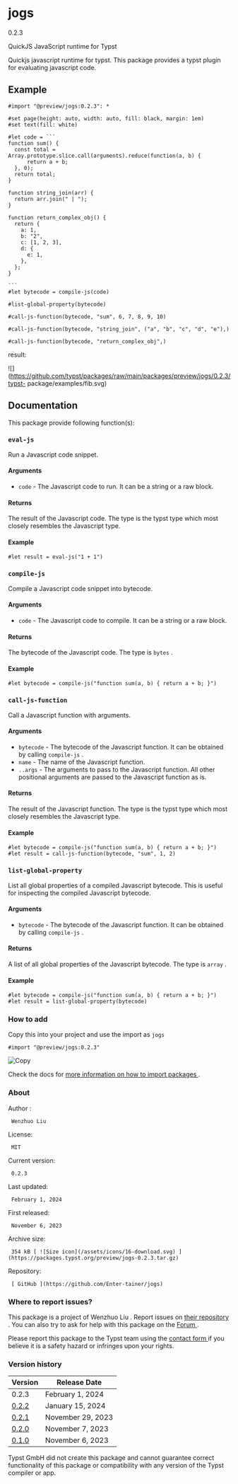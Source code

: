#  jogs

0.2.3

QuickJS JavaScript runtime for Typst

Quickjs javascript runtime for typst. This package provides a typst plugin for
evaluating javascript code.

##  Example

    
    
    #import "@preview/jogs:0.2.3": *
    
    #set page(height: auto, width: auto, fill: black, margin: 1em)
    #set text(fill: white)
    
    #let code = ```
    function sum() {
      const total = Array.prototype.slice.call(arguments).reduce(function(a, b) {
          return a + b;
      }, 0);
      return total;
    }
    
    function string_join(arr) {
      return arr.join(" | ");
    }
    
    function return_complex_obj() {
      return {
        a: 1,
        b: "2",
        c: [1, 2, 3],
        d: {
          e: 1,
        },
      };
    }
    
    ```
    #let bytecode = compile-js(code)
    
    #list-global-property(bytecode)
    
    #call-js-function(bytecode, "sum", 6, 7, 8, 9, 10)
    
    #call-js-function(bytecode, "string_join", ("a", "b", "c", "d", "e"),)
    
    #call-js-function(bytecode, "return_complex_obj",)
    
    
    

result:

![](https://github.com/typst/packages/raw/main/packages/preview/jogs/0.2.3/typst-
package/examples/fib.svg)

##  Documentation

This package provide following function(s):

###  ` eval-js `

Run a Javascript code snippet.

####  Arguments

  * ` code ` \- The Javascript code to run. It can be a string or a raw block. 

####  Returns

The result of the Javascript code. The type is the typst type which most
closely resembles the Javascript type.

####  Example

    
    
    #let result = eval-js("1 + 1")
    

###  ` compile-js `

Compile a Javascript code snippet into bytecode.

####  Arguments

  * ` code ` \- The Javascript code to compile. It can be a string or a raw block. 

####  Returns

The bytecode of the Javascript code. The type is ` bytes ` .

####  Example

    
    
    #let bytecode = compile-js("function sum(a, b) { return a + b; }")
    

###  ` call-js-function `

Call a Javascript function with arguments.

####  Arguments

  * ` bytecode ` \- The bytecode of the Javascript function. It can be obtained by calling ` compile-js ` . 
  * ` name ` \- The name of the Javascript function. 
  * ` ..args ` \- The arguments to pass to the Javascript function. All other positional arguments are passed to the Javascript function as is. 

####  Returns

The result of the Javascript function. The type is the typst type which most
closely resembles the Javascript type.

####  Example

    
    
    #let bytecode = compile-js("function sum(a, b) { return a + b; }")
    #let result = call-js-function(bytecode, "sum", 1, 2)
    

###  ` list-global-property `

List all global properties of a compiled Javascript bytecode. This is useful
for inspecting the compiled Javascript bytecode.

####  Arguments

  * ` bytecode ` \- The bytecode of the Javascript function. It can be obtained by calling ` compile-js ` . 

####  Returns

A list of all global properties of the Javascript bytecode. The type is `
array ` .

####  Example

    
    
    #let bytecode = compile-js("function sum(a, b) { return a + b; }")
    #let result = list-global-property(bytecode)
    

###  How to add

Copy this into your project and use the import as  ` jogs `

    
    
    #import "@preview/jogs:0.2.3"

![Copy](/assets/icons/16-copy.svg)

Check the docs for  [ more information on how to import packages
](https://typst.app/docs/reference/scripting/#packages) .

###  About

Author  :

     Wenzhuo Liu 
License:

     MIT 
Current version:

     0.2.3 
Last updated:

     February 1, 2024 
First released:

     November 6, 2023 
Archive size:

     354 kB [ ![Size icon](/assets/icons/16-download.svg) ](https://packages.typst.org/preview/jogs-0.2.3.tar.gz)
Repository:

     [ GitHub ](https://github.com/Enter-tainer/jogs)

###  Where to report issues?

This  package  is a project of  Wenzhuo Liu  .  Report issues on  [ their
repository ](https://github.com/Enter-tainer/jogs) .  You can also try to ask
for help with this  package  on the  [ Forum ](https://forum.typst.app) .

Please report this  package  to the Typst team using the  [ contact form
](https://typst.app/contact) if you believe it is a safety hazard or infringes
upon your rights.

###  Version history

Version  |  Release Date   
---|---  
0.2.3  |  February 1, 2024   
[ 0.2.2 ](https://typst.app/universe/package/jogs/0.2.2/) |  January 15, 2024   
[ 0.2.1 ](https://typst.app/universe/package/jogs/0.2.1/) |  November 29, 2023   
[ 0.2.0 ](https://typst.app/universe/package/jogs/0.2.0/) |  November 7, 2023   
[ 0.1.0 ](https://typst.app/universe/package/jogs/0.1.0/) |  November 6, 2023   
  
Typst GmbH did not create this  package  and cannot guarantee correct
functionality of this  package  or compatibility with any version of the Typst
compiler or app.

